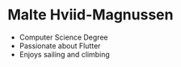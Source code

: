 # Malte Hviid-Magnussen 

* Computer Science Degree 
* Passionate about Flutter 
* Enjoys sailing and climbing 

